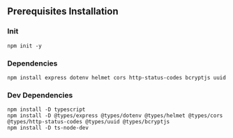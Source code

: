 ## Prerequisites Installation

### Init

```
npm init -y
```

### Dependencies

```
npm install express dotenv helmet cors http-status-codes bcryptjs uuid
```

### Dev Dependencies

```
npm install -D typescript
npm install -D @types/express @types/dotenv @types/helmet @types/cors @types/http-status-codes @types/uuid @types/bcryptjs
npm install -D ts-node-dev
```

